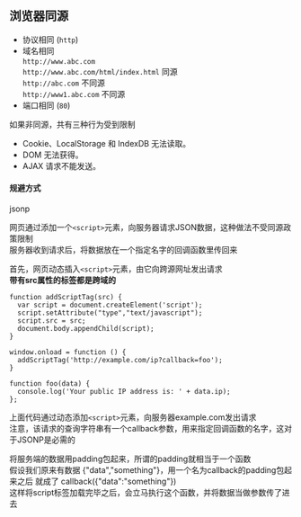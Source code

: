 ## 浏览器同源

- 协议相同  (`http`)
- 域名相同    
    `http://www.abc.com`  
    `http://www.abc.com/html/index.html` 同源  
    `http://abc.com` 不同源  
    `http://www1.abc.com` 不同源
- 端口相同 (`80`)

如果非同源，共有三种行为受到限制
- Cookie、LocalStorage 和 IndexDB 无法读取。
- DOM 无法获得。
- AJAX 请求不能发送。

#### 规避方式

jsonp

网页通过添加一个`<script>`元素，向服务器请求JSON数据，这种做法不受同源政策限制  
服务器收到请求后，将数据放在一个指定名字的回调函数里传回来

首先，网页动态插入`<script>`元素，由它向跨源网址发出请求  
**带有src属性的标签都是跨域的**

```
function addScriptTag(src) {
  var script = document.createElement('script');
  script.setAttribute("type","text/javascript");
  script.src = src;
  document.body.appendChild(script);
}

window.onload = function () {
  addScriptTag('http://example.com/ip?callback=foo');
}

function foo(data) {
  console.log('Your public IP address is: ' + data.ip);
};
```

上面代码通过动态添加`<script>`元素，向服务器example.com发出请求  
注意，该请求的查询字符串有一个callback参数，用来指定回调函数的名字，这对于JSONP是必需的

将服务端的数据用padding包起来，所谓的padding就相当于一个函数  
假设我们原来有数据 {"data","something"}，用一个名为callback的padding包起来之后 就成了 callback({"data":"something"})  
这样将script标签加载完毕之后，会立马执行这个函数，并将数据当做参数传了进去
